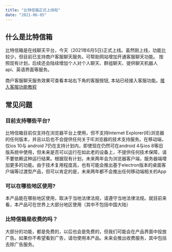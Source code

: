 ```yaml
---
title: "比特信箱正式上线啦"
date: "2021-06-05"
---
```


## 什么是比特信箱

比特信箱是在线聊天平台，今天（2021年6月5日)正式上线。虽然刚上线，功能比较少，但目前已支持商户客服聊天服务。可帮助网站增加开通客服聊天功能。
按照现有计划，后续还会陆续增加个人对个人聊天、群组聊天、提供聊天机器人api、英语界面等服务。

商户客服聊天服务效果可查看本站右下角的客服按钮, 本站已经接入客服功能。[接入客服功能教程](https://www.bitmsgbox.com/doc/getting-started/)


## 常见问题

### 目前支持哪些平台?

比特信箱目前仅支持在浏览器平台上使用，但不支持Internet Explorer(IE)浏览器的任何版本，并且以后也不会提供任何关于IE浏览器的技术支持服务。在移动端，仅ios 10与 android 7仍在支持计划内，即使现在仍然可在android 4与ios 8等旧版系统中使用，但未来是否可以运行在如此老的设备上，不提供任何技术保障，请不要依赖这种运行结果。根据现有计划，未来两年会为浏览器客户端，服务器端增加更多的功能。由于技术复用程度高，也有可能会推出基于electron版本的桌面客户端等过渡型产品，但可以肯定的是，未来两年都不会推出任何移动端相关的App

### 可以在哪些地区使用?

本产品能在哪些地区使用，取决于当地法律法规，请遵守当地法律法规。就目前来看，本产品可在世界上大部分地区使用（其中不包括中国大陆）

### 比特信箱是收费的吗？

大部分的功能，都是免费的，以后也会是免费的，但我们可能会在产品界面中投放广告。如果你不希望看到广告，请勿使用本产品。未来会推出收费服务，其中包括去除广告服务。

